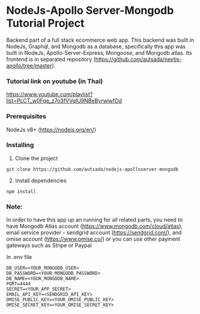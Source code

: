 # NodeJs-Apollo Server-Mongodb Tutorial Project

Backend part of a full stack ecommerce web app. This backend was built in NodeJs, Graphql, and Mongodb as a database, specifically this app was built in NodeJs, Apollo-Server-Express, Mongoose, and Mongodb atlas. Its frontend is in separated repository (https://github.com/autsada/nextjs-apollo/tree/master).

### Tutorial link on youtube (in Thai)

https://www.youtube.com/playlist?list=PLCT_w0Fqe_z7o3fVVqlU9NBeByrwjwfDd

### Prerequisites

NodeJs v8+ (https://nodejs.org/en/)

### Installing

1. Clone the project
```
git clone https://github.com/autsada/nodejs-apolloserver-mongodb
```
2. Install dependencies
```
npm install
```

### Note:

In order to have this app up an running for all related parts, you need to have Mongodb Atlas account (https://www.mongodb.com/cloud/atlas), email service provider - sendgrid account (https://sendgrid.com/), and omise account (https://www.omise.co/) or you can use other payment gateways such as Stripe or Paypal

In .env file

```
DB_USER=<YOUR_MONGODB_USER>
DB_PASSWORD=<YOUR_MONGODB_PASSWORD>
DB_NAME=<YOUR_MONGODB_NAME>
PORT=4444
SECRET=<YOUR_APP_SECRET>
EMAIL_API_KEY=<SENDGRID_API_KEY>
OMISE_PUBLIC_KEY=<YOUR_OMISE_PUBLIC_KEY>
OMISE_SECRET_KEY=<YOUR_OMISE_SECRET_KEY>
```
